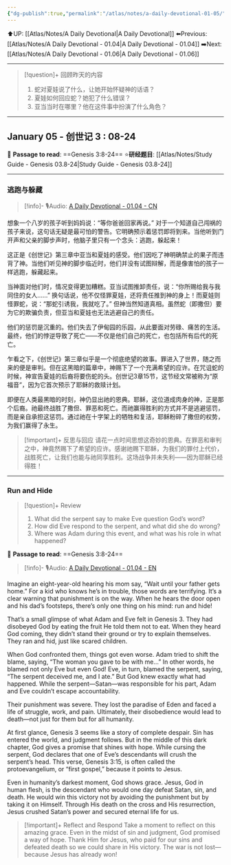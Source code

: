 ```yaml
---
{"dg-publish":true,"permalink":"/atlas/notes/a-daily-devotional-01-05/"}
---
```


⬆️UP: [[Atlas/Notes/A Daily Devotional\|A Daily Devotional]]
⬅️Previous: [[Atlas/Notes/A Daily Devotional - 01.04\|A Daily Devotional - 01.04]]
➡️Next: [[Atlas/Notes/A Daily Devotional - 01.06\|A Daily Devotional - 01.06]]

---

> [!question]+ 回顾昨天的内容
> 1. 蛇对夏娃说了什么，让她开始怀疑神的话语？
> 2. 夏娃如何回应蛇？她犯了什么错误？
> 3. 亚当当时在哪里？他在这件事中扮演了什么角色？

---
## January 05 - 创世记 3 : 08-24

📖 **Passage to read**: ==Genesis 3:8-24==
⭐**研经题目**: [[Atlas/Notes/Study Guide - Genesis 03.8-24\|Study Guide - Genesis 03.8-24]]

---
### 逃跑与躲藏

> [!info]- 🎙️Audio: [A Daily Devotional - 01.04 - CN]()

想象一个八岁的孩子听到妈妈说：“等你爸爸回家再说。” 对于一个知道自己闯祸的孩子来说，这句话无疑是最可怕的警告。它明确预示着惩罚即将到来。当他听到门开声和父亲的脚步声时，他脑子里只有一个念头：逃跑，躲起来！

这正是《创世记》第三章中亚当和夏娃的感受。他们因吃了神明确禁止的果子而违背了神。当他们听见神的脚步临近时，他们并没有试图辩解，而是像害怕的孩子一样逃跑，躲藏起来。

当神面对他们时，情况变得更加糟糕。亚当试图推卸责任，说：“你所赐给我与我同住的女人……” 换句话说，他不仅怪罪夏娃，还将责任推到神的身上！而夏娃则怪罪蛇，说：“那蛇引诱我，我就吃了。” 但神当然知道真相。虽然蛇（即撒但）要为它的欺骗负责，但亚当和夏娃也无法逃避自己的责任。

他们的惩罚是沉重的。他们失去了伊甸园的乐园，从此要面对劳碌、痛苦的生活。最终，他们的悖逆导致了死亡——不仅是他们自己的死亡，也包括所有后代的死亡。

乍看之下，《创世记》第三章似乎是一个彻底绝望的故事。罪进入了世界，随之而来的便是审判。但在这黑暗的篇章中，神赐下了一个充满希望的应许。在咒诅蛇的时候，神宣告夏娃的后裔将要伤蛇的头。创世记3章15节，这节经文常被称为“原福音”，因为它首次预示了耶稣的救赎计划。

即便在人类最黑暗的时刻，神仍显出祂的恩典。耶稣，这位道成肉身的神，正是那个后裔。祂最终战胜了撒但、罪恶和死亡。而祂赢得胜利的方式并不是逃避惩罚，而是亲自承担这惩罚。通过祂在十字架上的牺牲和复活，耶稣粉碎了撒但的权势，为我们赢得了永生。

> [!important]+ 反思与回应
> 请花一点时间思想这奇妙的恩典。在罪恶和审判之中，神竟然赐下了希望的应许。感谢祂赐下耶稣，为我们的罪付上代价，战胜死亡，让我们也能与祂同享胜利。这场战争并未失利——因为耶稣已经得胜！


---
### Run and Hide

> [!question]+ Review
> 1. What did the serpent say to make Eve question God’s word?
> 2. How did Eve respond to the serpent, and what did she do wrong?
> 3. Where was Adam during this event, and what was his role in what happened?

📖 **Passage to read**: ==Genesis 3:8-24==

> [!info]- 🎙️Audio: [A Daily Devotional - 01.04 - EN]()


Imagine an eight-year-old hearing his mom say, “Wait until your father gets home.” For a kid who knows he’s in trouble, those words are terrifying. It’s a clear warning that punishment is on the way. When he hears the door open and his dad’s footsteps, there’s only one thing on his mind: run and hide!

That’s a small glimpse of what Adam and Eve felt in Genesis 3. They had disobeyed God by eating the fruit He told them not to eat. When they heard God coming, they didn’t stand their ground or try to explain themselves. They ran and hid, just like scared children.

When God confronted them, things got even worse. Adam tried to shift the blame, saying, “The woman you gave to be with me...” In other words, he blamed not only Eve but even God! Eve, in turn, blamed the serpent, saying, “The serpent deceived me, and I ate.” But God knew exactly what had happened. While the serpent—Satan—was responsible for his part, Adam and Eve couldn’t escape accountability.

Their punishment was severe. They lost the paradise of Eden and faced a life of struggle, work, and pain. Ultimately, their disobedience would lead to death—not just for them but for all humanity.

At first glance, Genesis 3 seems like a story of complete despair. Sin has entered the world, and judgment follows. But in the middle of this dark chapter, God gives a promise that shines with hope. While cursing the serpent, God declares that one of Eve’s descendants will crush the serpent’s head. This verse, Genesis 3:15, is often called the protoevangelium, or “first gospel,” because it points to Jesus.

Even in humanity’s darkest moment, God shows grace. Jesus, God in human flesh, is the descendant who would one day defeat Satan, sin, and death. He would win this victory not by avoiding the punishment but by taking it on Himself. Through His death on the cross and His resurrection, Jesus crushed Satan’s power and secured eternal life for us.

> [!important]+ Reflect and Respond
> Take a moment to reflect on this amazing grace. Even in the midst of sin and judgment, God promised a way of hope. Thank Him for Jesus, who paid for our sins and defeated death so we could share in His victory. The war is not lost—because Jesus has already won!
